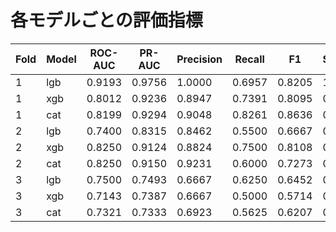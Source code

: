# 各モデルごとの評価指標

| Fold | Model | ROC-AUC | PR-AUC | Precision | Recall | F1 | Specificity |
|------|-------|---------|--------|-----------|--------|----|-------------|
| 1 | lgb | 0.9193 | 0.9756 | 1.0000 | 0.6957 | 0.8205 | 1.0000 |
| 1 | xgb | 0.8012 | 0.9236 | 0.8947 | 0.7391 | 0.8095 | 0.7143 |
| 1 | cat | 0.8199 | 0.9294 | 0.9048 | 0.8261 | 0.8636 | 0.7143 |
| 2 | lgb | 0.7400 | 0.8315 | 0.8462 | 0.5500 | 0.6667 | 0.8000 |
| 2 | xgb | 0.8250 | 0.9124 | 0.8824 | 0.7500 | 0.8108 | 0.8000 |
| 2 | cat | 0.8250 | 0.9150 | 0.9231 | 0.6000 | 0.7273 | 0.9000 |
| 3 | lgb | 0.7500 | 0.7493 | 0.6667 | 0.6250 | 0.6452 | 0.6429 |
| 3 | xgb | 0.7143 | 0.7387 | 0.6667 | 0.5000 | 0.5714 | 0.7143 |
| 3 | cat | 0.7321 | 0.7333 | 0.6923 | 0.5625 | 0.6207 | 0.7143 |
